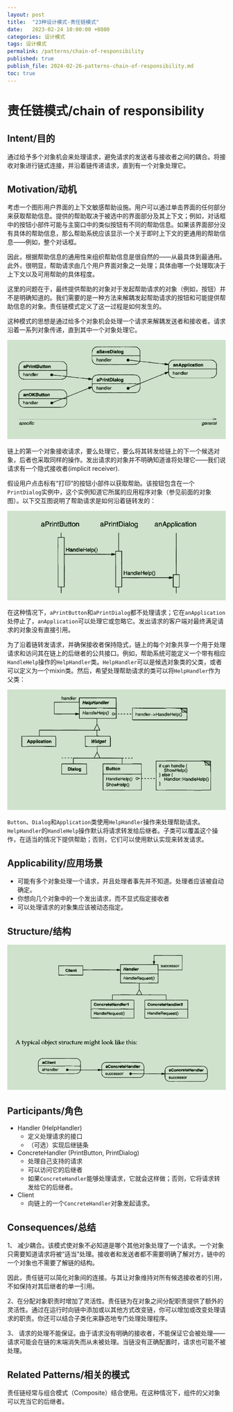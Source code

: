 ```yaml
---
layout: post
title:  "23种设计模式-责任链模式"
date:   2023-02-24 10:00:00 +0800
categories: 设计模式
tags: 设计模式
permalink: /patterns/chain-of-responsibility
published: true
publish_file: 2024-02-26-patterns-chain-of-responsibility.md
toc: true
---
```

# 责任链模式/chain of responsibility

## Intent/目的

通过给予多个对象机会来处理请求，避免请求的发送者与接收者之间的耦合。将接收对象进行链式连接，并沿着链传递请求，直到有一个对象处理它。

## Motivation/动机

考虑一个图形用户界面的上下文敏感帮助设施。用户可以通过单击界面的任何部分来获取帮助信息。提供的帮助取决于被选中的界面部分及其上下文；例如，对话框中的按钮小部件可能与主窗口中的类似按钮有不同的帮助信息。如果该界面部分没有具体的帮助信息，那么帮助系统应该显示一个关于即时上下文的更通用的帮助信息——例如，整个对话框。

因此，根据帮助信息的通用性来组织帮助信息是很自然的——从最具体到最通用。此外，很明显，帮助请求由几个用户界面对象之一处理；具体由哪一个处理取决于上下文以及可用帮助的具体程度。

这里的问题在于，最终提供帮助的对象对于发起帮助请求的对象（例如，按钮）并不是明确知道的。我们需要的是一种方法来解耦发起帮助请求的按钮和可能提供帮助信息的对象。责任链模式定义了这一过程是如何发生的。

这种模式的思想是通过给多个对象机会处理一个请求来解耦发送者和接收者。请求沿着一系列对象传递，直到其中一个对象处理它。

![](/assets/notes/patterns/chain_of_responsibility_01.png)

链上的第一个对象接收请求，要么处理它，要么将其转发给链上的下一个候选对象，后者也采取同样的操作。发出请求的对象并不明确知道谁将处理它——我们说请求有一个隐式接收者(implicit receiver).

假设用户点击标有“打印”的按钮小部件以获取帮助。该按钮包含在一个`PrintDialog`实例中，这个实例知道它所属的应用程序对象（参见前面的对象图）。以下交互图说明了帮助请求是如何沿着链转发的：

![](/assets/notes/patterns/chain_of_responsibility_02.png)

在这种情况下，`aPrintButton`和`aPrintDialog`都不处理请求；它在`anApplication`处停止了，`anApplication`可以处理它或忽略它。发出请求的客户端对最终满足请求的对象没有直接引用。

为了沿着链转发请求，并确保接收者保持隐式，链上的每个对象共享一个用于处理请求和访问其在链上的后继者的公共接口。例如，帮助系统可能定义一个带有相应`HandleHelp`操作的`HelpHandler`类。`HelpHandler`可以是候选对象类的父类，或者可以定义为一个mixin类。然后，希望处理帮助请求的类可以将`HelpHandler`作为父类：

![](/assets/notes/patterns/chain_of_responsibility_03.png)

`Button`、`Dialog`和`Application`类使用`HelpHandler`操作来处理帮助请求。`HelpHandler`的`HandleHelp`操作默认将请求转发给后继者。子类可以覆盖这个操作，在适当的情况下提供帮助；否则，它们可以使用默认实现来转发请求。


## Applicability/应用场景

- 可能有多个对象处理一个请求，并且处理者事先并不知道。处理者应该被自动确定。
- 你想向几个对象中的一个发出请求，而不显式指定接收者
- 可以处理请求的对象集应该被动态指定。

## Structure/结构

![](/assets/notes/patterns/chain_of_responsibility_04.png)

## Participants/角色

- Handler (HelpHandler)
  - 定义处理请求的接口
  - （可选）实现后继链条
- ConcreteHandler (PrintButton, PrintDialog)
  - 处理自己支持的请求
  - 可以访问它的后继者
  - 如果`ConcreteHandler`能够处理请求，它就会这样做；否则，它将请求转发给它的后继者。
- Client
  - 向链上的一个`ConcreteHandler`对象发起请求。

## Consequences/总结

1、 减少耦合。该模式使对象不必知道是哪个其他对象处理了一个请求。一个对象只需要知道请求将被“适当”处理。接收者和发送者都不需要明确了解对方，链中的一个对象也不需要了解链的结构。

因此，责任链可以简化对象间的连接。与其让对象维持对所有候选接收者的引用，不如保持对其后继者的单一引用。

2、在分配对象职责时增加了灵活性。责任链为在对象之间分配职责提供了额外的灵活性。通过在运行时向链中添加或以其他方式改变链，你可以增加或改变处理请求的职责。你还可以结合子类化来静态地专门处理处理程序。

3、 请求的处理不能保证。由于请求没有明确的接收者，不能保证它会被处理——请求可能会在链的末端消失而从未被处理。当链没有正确配置时，请求也可能不被处理。

## Related Patterns/相关的模式

责任链经常与组合模式（Composite）结合使用。在这种情况下，组件的父对象可以充当它的后继者。
